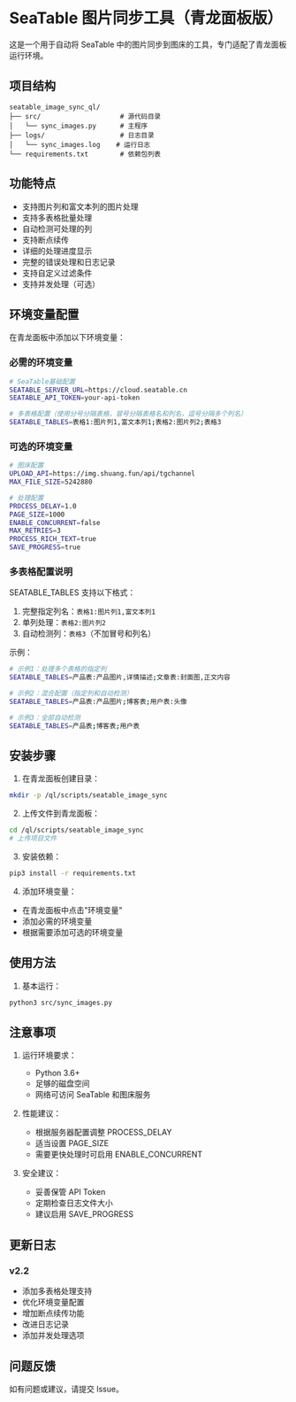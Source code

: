 # SeaTable 图片同步工具（青龙面板版）

这是一个用于自动将 SeaTable 中的图片同步到图床的工具，专门适配了青龙面板运行环境。

## 项目结构

```
seatable_image_sync_ql/
├── src/                    # 源代码目录
│   └── sync_images.py      # 主程序
├── logs/                   # 日志目录
│   └── sync_images.log    # 运行日志
└── requirements.txt        # 依赖包列表
```

## 功能特点

- 支持图片列和富文本列的图片处理
- 支持多表格批量处理
- 自动检测可处理的列
- 支持断点续传
- 详细的处理进度显示
- 完整的错误处理和日志记录
- 支持自定义过滤条件
- 支持并发处理（可选）

## 环境变量配置

在青龙面板中添加以下环境变量：

### 必需的环境变量

```bash
# SeaTable基础配置
SEATABLE_SERVER_URL=https://cloud.seatable.cn
SEATABLE_API_TOKEN=your-api-token

# 多表格配置（使用分号分隔表格，冒号分隔表格名和列名，逗号分隔多个列名）
SEATABLE_TABLES=表格1:图片列1,富文本列1;表格2:图片列2;表格3
```

### 可选的环境变量

```bash
# 图床配置
UPLOAD_API=https://img.shuang.fun/api/tgchannel
MAX_FILE_SIZE=5242880

# 处理配置
PROCESS_DELAY=1.0
PAGE_SIZE=1000
ENABLE_CONCURRENT=false
MAX_RETRIES=3
PROCESS_RICH_TEXT=true
SAVE_PROGRESS=true
```

### 多表格配置说明

SEATABLE_TABLES 支持以下格式：

1. 完整指定列名：`表格1:图片列1,富文本列1`
2. 单列处理：`表格2:图片列2`
3. 自动检测列：`表格3`（不加冒号和列名）

示例：
```bash
# 示例1：处理多个表格的指定列
SEATABLE_TABLES=产品表:产品图片,详情描述;文章表:封面图,正文内容

# 示例2：混合配置（指定列和自动检测）
SEATABLE_TABLES=产品表:产品图片;博客表;用户表:头像

# 示例3：全部自动检测
SEATABLE_TABLES=产品表;博客表;用户表
```

## 安装步骤

1. 在青龙面板创建目录：
```bash
mkdir -p /ql/scripts/seatable_image_sync
```

2. 上传文件到青龙面板：
```bash
cd /ql/scripts/seatable_image_sync
# 上传项目文件
```

3. 安装依赖：
```bash
pip3 install -r requirements.txt
```

4. 添加环境变量：
- 在青龙面板中点击"环境变量"
- 添加必需的环境变量
- 根据需要添加可选的环境变量

## 使用方法

1. 基本运行：
```bash
python3 src/sync_images.py
```

## 注意事项

1. 运行环境要求：
   - Python 3.6+
   - 足够的磁盘空间
   - 网络可访问 SeaTable 和图床服务

2. 性能建议：
   - 根据服务器配置调整 PROCESS_DELAY
   - 适当设置 PAGE_SIZE
   - 需要更快处理时可启用 ENABLE_CONCURRENT

3. 安全建议：
   - 妥善保管 API Token
   - 定期检查日志文件大小
   - 建议启用 SAVE_PROGRESS

## 更新日志

### v2.2
- 添加多表格处理支持
- 优化环境变量配置
- 增加断点续传功能
- 改进日志记录
- 添加并发处理选项

## 问题反馈

如有问题或建议，请提交 Issue。 